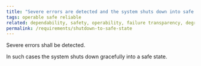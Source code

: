 ```yaml
---
title: "Severe errors are detected and the system shuts down into safe state"
tags: operable safe reliable
related: dependability, safety, operability, failure transparency, degradeability, reliability
permalink: /requirements/shutdown-to-safe-state
---
```


<div class="quality-requirement" markdown="1">

Severe errors shall be detected.

In such cases the system shuts down gracefully into a safe state.

</div><br>




